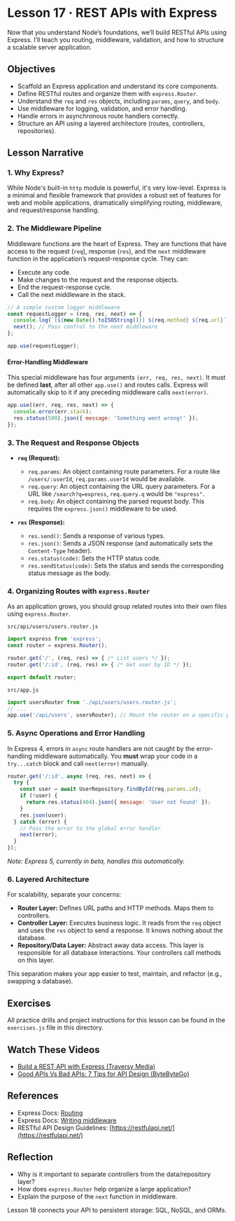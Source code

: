 # Lesson 17 · REST APIs with Express

Now that you understand Node’s foundations, we’ll build RESTful APIs using Express. I’ll teach you routing, middleware, validation, and how to structure a scalable server application.

## Objectives
- Scaffold an Express application and understand its core components.
- Define RESTful routes and organize them with `express.Router`.
- Understand the `req` and `res` objects, including `params`, `query`, and `body`.
- Use middleware for logging, validation, and error handling.
- Handle errors in asynchronous route handlers correctly.
- Structure an API using a layered architecture (routes, controllers, repositories).

## Lesson Narrative

### 1. Why Express?
While Node's built-in `http` module is powerful, it's very low-level. Express is a minimal and flexible framework that provides a robust set of features for web and mobile applications, dramatically simplifying routing, middleware, and request/response handling.

### 2. The Middleware Pipeline
Middleware functions are the heart of Express. They are functions that have access to the request (`req`), response (`res`), and the `next` middleware function in the application’s request-response cycle. They can:
- Execute any code.
- Make changes to the request and the response objects.
- End the request-response cycle.
- Call the next middleware in the stack.

```javascript
// A simple custom logger middleware
const requestLogger = (req, res, next) => {
  console.log(`[${new Date().toISOString()}] ${req.method} ${req.url}`);
  next(); // Pass control to the next middleware
};

app.use(requestLogger);
```

#### Error-Handling Middleware
This special middleware has four arguments `(err, req, res, next)`. It must be defined **last**, after all other `app.use()` and routes calls. Express will automatically skip to it if any preceding middleware calls `next(error)`.

```javascript
app.use((err, req, res, next) => {
  console.error(err.stack);
  res.status(500).json({ message: 'Something went wrong!' });
});
```

### 3. The Request and Response Objects
- **`req` (Request):**
  - `req.params`: An object containing route parameters. For a route like `/users/:userId`, `req.params.userId` would be available.
  - `req.query`: An object containing the URL query parameters. For a URL like `/search?q=express`, `req.query.q` would be `"express"`.
  - `req.body`: An object containing the parsed request body. This requires the `express.json()` middleware to be used.

- **`res` (Response):**
  - `res.send()`: Sends a response of various types.
  - `res.json()`: Sends a JSON response (and automatically sets the `Content-Type` header).
  - `res.status(code)`: Sets the HTTP status code.
  - `res.sendStatus(code)`: Sets the status and sends the corresponding status message as the body.

### 4. Organizing Routes with `express.Router`
As an application grows, you should group related routes into their own files using `express.Router`.

`src/api/users/users.router.js`
```javascript
import express from 'express';
const router = express.Router();

router.get('/', (req, res) => { /* List users */ });
router.get('/:id', (req, res) => { /* Get user by ID */ });

export default router;
```

`src/app.js`
```javascript
import usersRouter from './api/users/users.router.js';
// ...
app.use('/api/users', usersRouter); // Mount the router on a specific path
```

### 5. Async Operations and Error Handling
In Express 4, errors in `async` route handlers are not caught by the error-handling middleware automatically. You **must** wrap your code in a `try...catch` block and call `next(error)` manually.

```javascript
router.get('/:id', async (req, res, next) => {
  try {
    const user = await UserRepository.findById(req.params.id);
    if (!user) {
      return res.status(404).json({ message: 'User not found' });
    }
    res.json(user);
  } catch (error) {
    // Pass the error to the global error handler
    next(error);
  }
});
```
*Note: Express 5, currently in beta, handles this automatically.* 

### 6. Layered Architecture
For scalability, separate your concerns:
- **Router Layer:** Defines URL paths and HTTP methods. Maps them to controllers.
- **Controller Layer:** Executes business logic. It reads from the `req` object and uses the `res` object to send a response. It knows nothing about the database.
- **Repository/Data Layer:** Abstract away data access. This layer is responsible for all database interactions. Your controllers call methods on this layer.

This separation makes your app easier to test, maintain, and refactor (e.g., swapping a database).

## Exercises

All practice drills and project instructions for this lesson can be found in the `exercises.js` file in this directory.

## Watch These Videos
- [Build a REST API with Express (Traversy Media)](https://www.youtube.com/watch?v=L72fhGm1tfE)
- [Good APIs Vs Bad APIs: 7 Tips for API Design (ByteByteGo)](https://www.youtube.com/watch?v=_gQaygjm_hg)

## References
- Express Docs: [Routing](https://expressjs.com/en/guide/routing.html)
- Express Docs: [Writing middleware](https://expressjs.com/en/guide/writing-middleware.html)
- RESTful API Design Guidelines: [https://restfulapi.net/](https://restfulapi.net/)

## Reflection
- Why is it important to separate controllers from the data/repository layer?
- How does `express.Router` help organize a large application?
- Explain the purpose of the `next` function in middleware.

Lesson 18 connects your API to persistent storage: SQL, NoSQL, and ORMs.